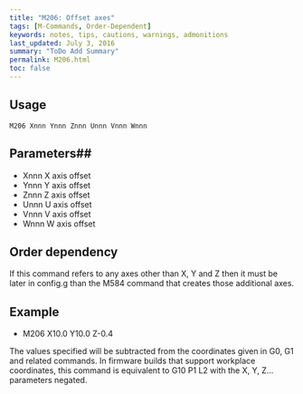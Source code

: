 ```yaml
---
title: "M206: Offset axes" 
tags: [M-Commands, Order-Dependent]
keywords: notes, tips, cautions, warnings, admonitions
last_updated: July 3, 2016
summary: "ToDo Add Summary"
permalink: M206.html
toc: false
---
```



## Usage ##
```
M206 Xnnn Ynnn Znnn Unnn Vnnn Wnnn
```

## Parameters##

+ Xnnn X axis offset
+ Ynnn Y axis offset
+ Znnn Z axis offset
+ Unnn U axis offset
+ Vnnn V axis offset
+ Wnnn W axis offset

## Order dependency ##

If this command refers to any axes other than X, Y and Z then it must be later in config.g than the M584 command that creates those additional axes.

## Example ##

+ M206 X10.0 Y10.0 Z-0.4

The values specified will be subtracted from the coordinates given in G0, G1 and related commands. In firmware builds that support workplace coordinates, this command is equivalent to G10 P1 L2 with the X, Y, Z... parameters negated.
